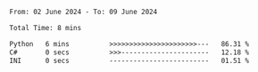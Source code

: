 <!--START_SECTION:waka-->

```txt
From: 02 June 2024 - To: 09 June 2024

Total Time: 8 mins

Python   6 mins          >>>>>>>>>>>>>>>>>>>>>>---   86.31 %
C#       0 secs          >>>----------------------   12.18 %
INI      0 secs          -------------------------   01.51 %
```

<!--END_SECTION:waka-->
